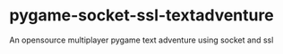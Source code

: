 # pygame-socket-ssl-textadventure
An opensource multiplayer pygame text adventure using socket and ssl
